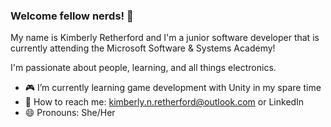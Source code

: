 ### Welcome fellow nerds! 🖖 

My name is Kimberly Retherford and I'm a junior software developer that is currently attending the Microsoft Software & Systems Academy!

I'm passionate about people, learning, and all things electronics.

- 🎮 I’m currently learning game development with Unity in my spare time
- 📧 How to reach me: kimberly.n.retherford@outlook.com or LinkedIn
- 😄 Pronouns: She/Her

